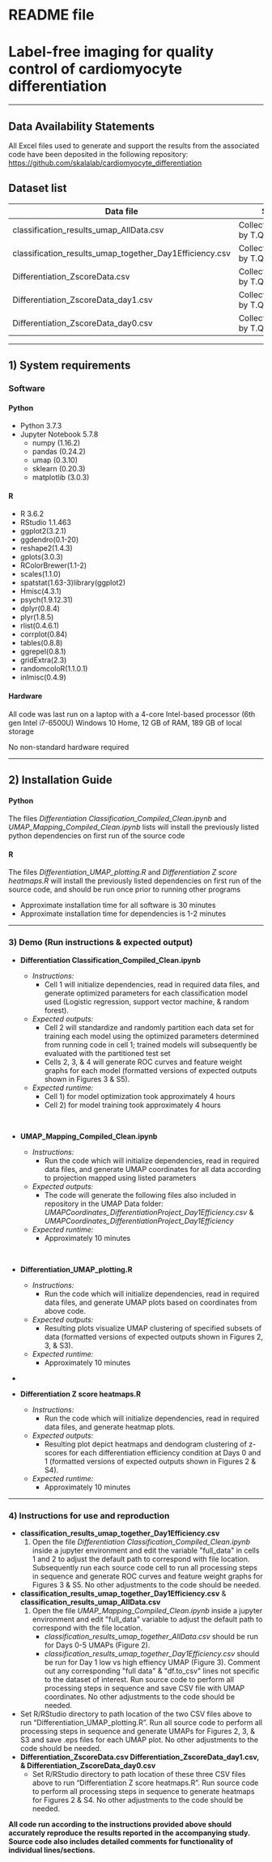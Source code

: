 <!-- # cardiomyocyte_differentiation
Label-free imaging for quality control of cardiomyocyte differentiation
 -->

# README file
# Label-free imaging for quality control of cardiomyocyte differentiation
---

## Data Availability Statements

All Excel files used to generate and support the results from the associated code have been deposited in the following repository: <https://github.com/skalalab/cardiomyocyte_differentiation>

## Dataset list

Data file | Source | Provided
------- | ------- | -------
classification_results_umap_AllData.csv | Collected/compiled by T.Q. | Yes
classification_results_umap_together_Day1Efficiency.csv | Collected/compiled by T.Q. | Yes
Differentiation_ZscoreData.csv | Collected/compiled by T.Q. | Yes
Differentiation_ZscoreData_day1.csv | Collected/compiled by T.Q. | Yes
Differentiation_ZscoreData_day0.csv | Collected/compiled by T.Q. | Yes

---

## 1) System requirements

### Software 
#### Python 
* Python 3.7.3
* Jupyter Notebook 5.7.8
    * numpy (1.16.2)
    * pandas (0.24.2)
    * umap (0.3.10)
    * sklearn (0.20.3)
    * matplotlib (3.0.3)

#### R
* R 3.6.2
* RStudio 1.1.463	
* ggplot2(3.2.1)
* ggdendro(0.1-20)
* reshape2(1.4.3)
* gplots(3.0.3)
* RColorBrewer(1.1-2)
* scales(1.1.0)
* spatstat(1.63-3)library(ggplot2)
* Hmisc(4.3.1)
* psych(1.9.12.31)
* dplyr(0.8.4)
* plyr(1.8.5)
* rlist(0.4.6.1)
* corrplot(0.84)
* tables(0.8.8)
* ggrepel(0.8.1)
* gridExtra(2.3)
* randomcoloR(1.1.0.1)
* inlmisc(0.4.9)

#### Hardware
All code was last run on a laptop with a 4-core Intel-based processor (6th gen Intel i7-6500U) Windows 10 Home, 12 GB of RAM, 189 GB of local storage 

No non-standard hardware required

--- 
## 2)  Installation Guide

#### Python 
The files _Differentiation Classification_Compiled_Clean.ipynb_ and _UMAP_Mapping_Compiled_Clean.ipynb_ lists will install the previously listed python dependencies on first run of the source code

#### R 

The files _Differentiation_UMAP_plotting.R_ and _Differentiation Z score heatmaps.R_ will install the previously listed dependencies on first run of the source code, and should be run once prior to running other programs

* Approximate installation time for all software is 30 minutes
* Approximate installation time for dependencies is 1-2 minutes

---
### 3) Demo (Run instructions & expected output)

* **Differentiation Classification_Compiled_Clean.ipynb**
  * _Instructions:_ 
    * Cell 1 will initialize dependencies, read in required data files, and generate optimized parameters for each classification model used (Logistic regression, support vector machine, & random forest). 
  * _Expected outputs:_ 
    * Cell 2 will standardize and randomly partition each data set for training each model using the optimized parameters determined from running code in cell 1; trained models will subsequently be evaluated with the partitioned test set
    * Cells 2, 3, & 4 will generate ROC curves and feature weight graphs for each model (formatted versions of expected outputs shown in Figures 3 & S5).
  * _Expected runtime:_
    * Cell 1) for model optimization took approximately 4 hours
    * Cell 2) for model training took approximately 4 hours

  &nbsp;

* **UMAP_Mapping_Compiled_Clean.ipynb**
  * _Instructions:_ 
    * Run the code which will initialize dependencies, read in required data files, and generate UMAP coordinates for all data according to projection mapped using listed parameters
  * _Expected outputs:_ 
    * The code will generate the following files also included in repository in the UMAP Data folder: _UMAPCoordinates_DifferentiationProject_Day1Efficiency.csv_ & _UMAPCoordinates_DifferentiationProject_Day1Efficiency_
  * _Expected runtime:_
    * Approximately 10 minutes
    
  &nbsp;

* **Differentiation_UMAP_plotting.R** 
  * _Instructions:_ 
    * Run the code which will initialize dependencies, read in required data files, and generate UMAP plots based on coordinates from above code. 
  * _Expected outputs:_ 
    * Resulting plots visualize UMAP clustering of specified subsets of data (formatted versions of expected outputs shown in Figures 2, 3, & S3).
  * _Expected runtime:_
    * Approximately 10 minutes

* &nbsp;
* **Differentiation Z score heatmaps.R** 
  * _Instructions:_ 
    * Run the code which will initialize dependencies, read in required data files, and generate heatmap plots.
  * _Expected outputs:_
    * Resulting plot depict heatmaps and dendogram clustering of z-scores for each differentiation efficiency condition at Days 0 and 1 (formatted versions of expected outputs shown in Figures 2 & S4).
   * _Expected runtime:_
     * Approximately 10 minutes

---
### 4) Instructions for use and reproduction
   
* **classification_results_umap_together_Day1Efficiency.csv**
  1) Open the file _Differentiation Classification_Compiled_Clean.ipynb_ inside a jupyter environment and edit the variable "full_data" in cells 1 and 2  to adjust the default path to correspond with file location. Subsequently run each source code cell to run all processing steps in sequence and generate ROC curves and feature weight graphs for Figures 3 & S5. No other adjustments to the code should be needed.  
* **classification_results_umap_together_Day1Efficiency.csv** & **classification_results_umap_AllData.csv** 
  1) Open the file _UMAP_Mapping_Compiled_Clean.ipynb_ inside a jupyter environment and edit "full_data" variable to adjust the default path to correspond with the file location. 
     * _classification_results_umap_together_AllData.csv_ should be run for Days 0-5 UMAPs (Figure 2).
     * _classification_results_umap_together_Day1Efficiency.csv_ should be run for Day 1 low vs high effiency UMAP (Figure 3). Comment out any corresponding "full data" & "df.to_csv" lines not specific to the dataset of interest. Run source code to perform all processing steps in sequence and save CSV file with UMAP coordinates. No other adjustments to the code should be needed.  
* Set R/RStudio directory to path location of the two CSV files above to run “Differentiation_UMAP_plotting.R”. Run all source code to perform all processing steps in sequence and generate UMAPs for Figures 2, 3, & S3 and save .eps files for each UMAP plot. No other adjustments to the code should be needed.  
* **Differentiation_ZscoreData.csv Differentiation_ZscoreData_day1.csv, & Differentiation_ZscoreData_day0.csv**
  * Set R/RStudio directory to path location of these three CSV files above to run “Differentiation Z score heatmaps.R”. Run source code to perform all processing steps in sequence to generate heatmaps for Figures 2 & S4. No other adjustments to the code should be needed. 

**All code run according to the instructions provided above should accurately reproduce the results reported in the accompanying study. Source code also includes detailed comments for functionality of individual lines/sections.**


